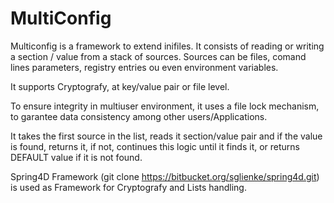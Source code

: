 # MultiConfig

Multiconfig is a framework to extend inifiles.
It consists of reading or writing a section / value from a stack of sources.
Sources can be files, comand lines parameters, registry entries ou even environment variables.

It supports Cryptografy, at key/value pair or file level.

To ensure integrity in multiuser environment, it uses a file lock mechanism, to garantee data consistency among other users/Applications.

It takes the first source in the list, reads it section/value pair and if the value is found, returns it, if not, continues this logic until it finds it, or returns DEFAULT value if it is not found.

Spring4D Framework (git clone https://bitbucket.org/sglienke/spring4d.git) is used as Framework for Cryptografy and Lists handling.

